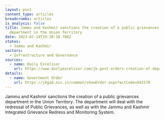 ```yaml
---
layout: post
content_type: articles
breadcrumbs: articles
is_analysis: false
title: Jammu and Kashmir sanctions the creation of a public grievances
  department in the Union Territory
date: 2023-07-19T19:30:18.786Z
states:
  - Jammu and Kashmir
sectors:
  - Infrastructure and Governance
sources:
  - name: Daily Excelsior
    url: https://www.dailyexcelsior.com/jk-govt-orders-creation-of-department-of-public-grievances/
details:
  - name: Government Order
    url: https://jkgad.nic.in/common/showOrder.aspx?actCode=O42570
---
```

Jammu and Kashmir sanctions the creation of a public grievances department in the Union Territory. The department will deal with the redressal of Public Grievances, as well as with the Jammu and Kashmir Integrated Grievance Redress and Monitoring System.
